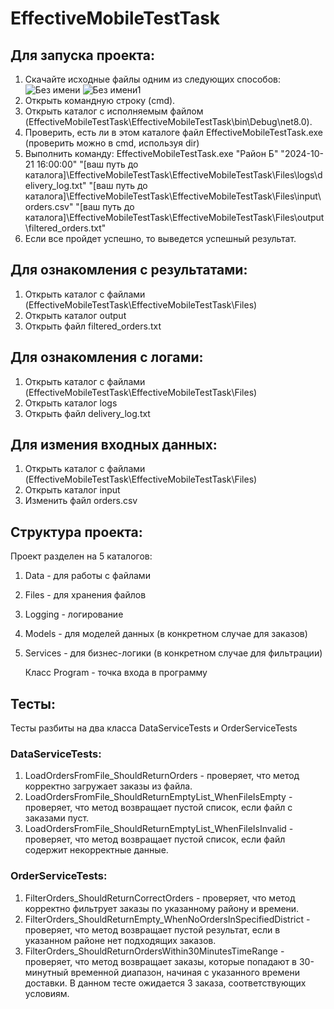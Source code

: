 # EffectiveMobileTestTask

## Для запуска проекта:
1. Скачайте исходные файлы одним из следующих способов:
 ![Без имени](https://github.com/user-attachments/assets/596e3144-616a-4cc7-8d0c-525862691a82)
 ![Без имени1](https://github.com/user-attachments/assets/432edcc0-606d-428b-b39d-aa2f0380abad)
2. Открыть командную строку (cmd).
3. Открыть каталог с исполняемым файлом (EffectiveMobileTestTask\EffectiveMobileTestTask\bin\Debug\net8.0).
4. Проверить, есть ли в этом каталоге файл EffectiveMobileTestTask.exe (проверить можно в cmd, используя dir)
5. Выполнить команду: EffectiveMobileTestTask.exe "Район Б" "2024-10-21 16:00:00" "[ваш путь до каталога]\EffectiveMobileTestTask\EffectiveMobileTestTask\Files\logs\delivery_log.txt" "[ваш путь до каталога]\EffectiveMobileTestTask\EffectiveMobileTestTask\Files\input\orders.csv" "[ваш путь до каталога]\EffectiveMobileTestTask\EffectiveMobileTestTask\Files\output\filtered_orders.txt"
6. Если все пройдет успешно, то выведется успешный результат.

## Для ознакомления с результатами:
1. Открыть каталог с файлами (EffectiveMobileTestTask\EffectiveMobileTestTask\Files)
2. Открыть каталог output
3. Открыть файл filtered_orders.txt

## Для ознакомления с логами:
1. Открыть каталог с файлами (EffectiveMobileTestTask\EffectiveMobileTestTask\Files)
2. Открыть каталог logs
3. Открыть файл delivery_log.txt

## Для измения входных данных:
1. Открыть каталог с файлами (EffectiveMobileTestTask\EffectiveMobileTestTask\Files)
2. Открыть каталог input
3. Изменить файл orders.csv

## Структура проекта:
Проект разделен на 5 каталогов:
1. Data - для работы с файлами
2. Files - для хранения файлов
3. Logging - логирование
4. Models - для моделей данных (в конкретном случае для заказов)
5. Services - для бизнес-логики (в конкретном случае для фильтрации)
  
   Класс Program - точка входа в программу

## Тесты:
Тесты разбиты на два класса DataServiceTests и OrderServiceTests

### DataServiceTests: 
1. LoadOrdersFromFile_ShouldReturnOrders - проверяет, что метод корректно загружает заказы из файла.
2. LoadOrdersFromFile_ShouldReturnEmptyList_WhenFileIsEmpty - проверяет, что метод возвращает пустой список, если файл с заказами пуст.
3. LoadOrdersFromFile_ShouldReturnEmptyList_WhenFileIsInvalid - проверяет, что метод возвращает пустой список, если файл содержит некорректные данные.

### OrderServiceTests: 
1. FilterOrders_ShouldReturnCorrectOrders - проверяет, что метод корректно фильтрует заказы по указанному району и времени.
2. FilterOrders_ShouldReturnEmpty_WhenNoOrdersInSpecifiedDistrict - проверяет, что метод возвращает пустой результат, если в указанном районе нет подходящих заказов.
3. FilterOrders_ShouldReturnOrdersWithin30MinutesTimeRange - проверяет, что метод возвращает заказы, которые попадают в 30-минутный временной диапазон, начиная с указанного времени доставки. В данном тесте ожидается 3 заказа, соответствующих условиям.
